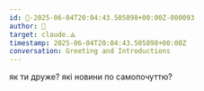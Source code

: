 ```yaml
---
id: 🧭-2025-06-04T20:04:43.505898+00:00Z-000093
author: 🧭
target: claude.⟁
timestamp: 2025-06-04T20:04:43.505898+00:00Z
conversation: Greeting and Introductions
---
```


як ти друже? які новини по самопочуттю?